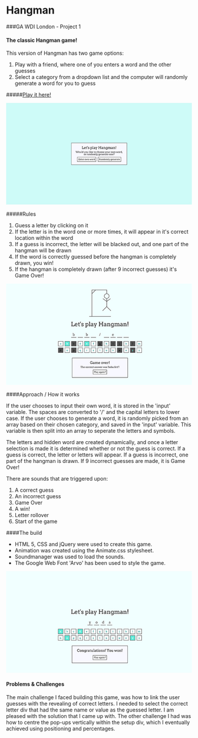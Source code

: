 # Hangman

###GA WDI London - Project 1

#### The classic Hangman game!

This version of Hangman has two game options:

1. Play with a friend, where one of you enters a word and the other guesses 
2. Select a category from a dropdown list and the computer will randomly generate a word for you to guess

#####[Play it here!](https://stormy-inlet-8683.herokuapp.com/ "Here!")


![](./images/Hangman1.jpg)


#####Rules

1. Guess a letter by clicking on it
2. If the letter is in the word one or more times, it will appear in it's correct location within the word
3. If a guess is incorrect, the letter will be blacked out, and one part of the hangman will be drawn
4. If the word is correctly guessed before the hangman is completely drawn, you win! 
5. If the hangman is completely drawn (after 9 incorrect guesses) it's Game Over!

![](./images/Hangman2.jpg)

####Approach / How it works

If the user chooses to input their own word, it is stored in the 'input' variable. The spaces are converted to '/' and the capital letters to lower case. If the user chooses to generate a word, it is randomly picked from an array based on their chosen category, and saved in the 'input' variable. This variable is then split into an array to seperate the letters and symbols.

The letters and hidden word are created dynamically, and once a letter selection is made it is determined whether or not the guess is correct. If a guess is correct, the letter or letters will appear. If a guess is incorrect, one part of the hangman is drawn. If 9 incorrect guesses are made, it is Game Over!

There are sounds that are triggered upon:

1. A correct guess
2. An incorrect guess
3. Game Over
4. A win!
5. Letter rollover
6. Start of the game

####The build

* HTML 5, CSS and jQuery were used to create this game. 
* Animation was created using the Animate.css stylesheet. 
* Soundmanager was used to load the sounds. 
* The Google Web Font 'Arvo' has been used to style the game.

![](./images/Hangman3.jpg)


#### Problems & Challenges

The main challenge I faced building this game, was how to link the user guesses with the revealing of correct letters. I needed to select the correct letter div that had the same name or value as the guessed letter. I am pleased with the solution that I came up with. The other challenge I had was how to centre the pop-ups vertically within the setup div, which I eventually achieved using positioning and percentages. 









